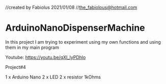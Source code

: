 //created by Fabiolus 2021/01/08
//the_fabiolous@hotmail.com

# ArduinoNanoDispenserMachine
In this project I am trying to experiment using my own functions and using them in my main program


Youtube: https://youtu.be/qXI_lyPDhlo

Project#4

1 x Arduino Nano
2 x LED
2 x resistor 1kOhms
